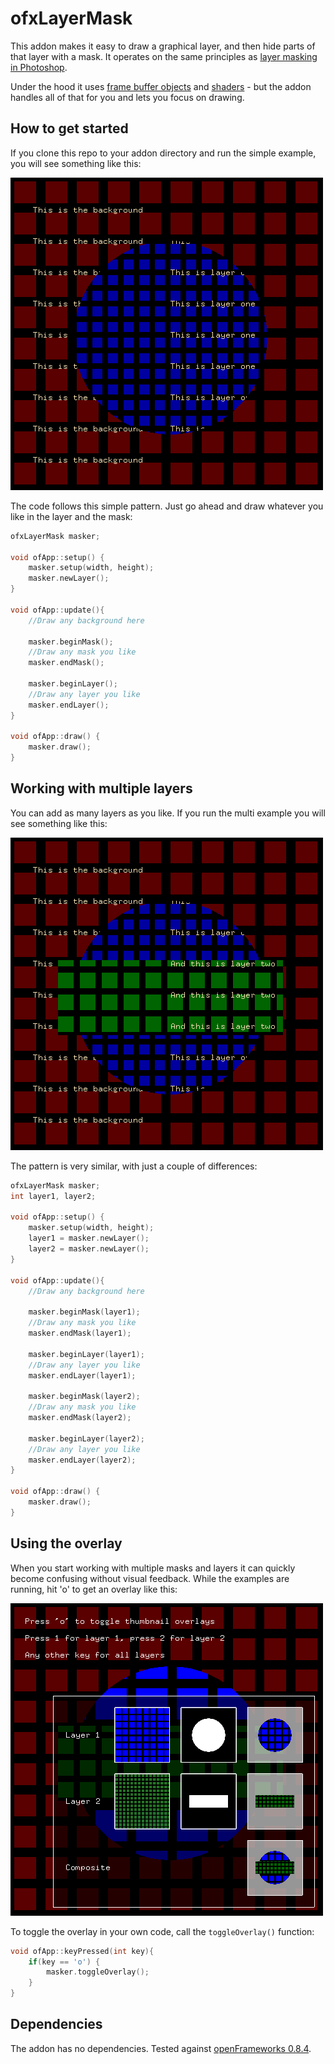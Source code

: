 ofxLayerMask
============
This addon makes it easy to draw a graphical layer, and then hide parts of that layer with a mask. It operates on the same principles as [layer masking in Photoshop](http://www.wikihow.com/Add-a-Layer-Mask-in-Photoshop).

Under the hood it uses [frame buffer objects](http://openframeworks.cc/documentation/gl/ofFbo.html) and [shaders](http://openframeworks.cc/tutorials/graphics/shaders.html) - but the addon handles all of that for you and lets you focus on drawing.

How to get started
------------------
If you clone this repo to your addon directory and run the simple example, you will see something like this:

![The simple example](images/example-simple.gif)

The code follows this simple pattern. Just go ahead and draw whatever you like in the layer and the mask:

```cpp
ofxLayerMask masker;

void ofApp::setup() {
    masker.setup(width, height);
    masker.newLayer();
}

void ofApp::update(){
    //Draw any background here

    masker.beginMask();
    //Draw any mask you like
    masker.endMask();
    
    masker.beginLayer();
    //Draw any layer you like
    masker.endLayer();
}

void ofApp::draw() {
    masker.draw();
}
```

Working with multiple layers
----------------------------
You can add as many layers as you like. If you run the multi example you will see something like this:

![The multi-layer example](images/example-more.gif)

The pattern is very similar, with just a couple of differences:

```cpp
ofxLayerMask masker;
int layer1, layer2;

void ofApp::setup() {
    masker.setup(width, height);
    layer1 = masker.newLayer();
    layer2 = masker.newLayer();
}

void ofApp::update(){
    //Draw any background here

    masker.beginMask(layer1);
    //Draw any mask you like
    masker.endMask(layer1);
    
    masker.beginLayer(layer1);
    //Draw any layer you like
    masker.endLayer(layer1);

    masker.beginMask(layer2);
    //Draw any mask you like
    masker.endMask(layer2);
    
    masker.beginLayer(layer2);
    //Draw any layer you like
    masker.endLayer(layer2);
}

void ofApp::draw() {
    masker.draw();
}
```

Using the overlay
-----------------
When you start working with multiple masks and layers it can quickly become confusing without visual feedback. While the examples are running, hit 'o' to get an overlay like this:

![The overlay example](images/example-overlay.gif)

To toggle the overlay in your own code, call the `toggleOverlay()` function:

```cpp
void ofApp::keyPressed(int key){
    if(key == 'o') {
        masker.toggleOverlay();
    }
}
```

Dependencies
------------
The addon has no dependencies. Tested against [openFrameworks 0.8.4](http://openframeworks.cc/download/).